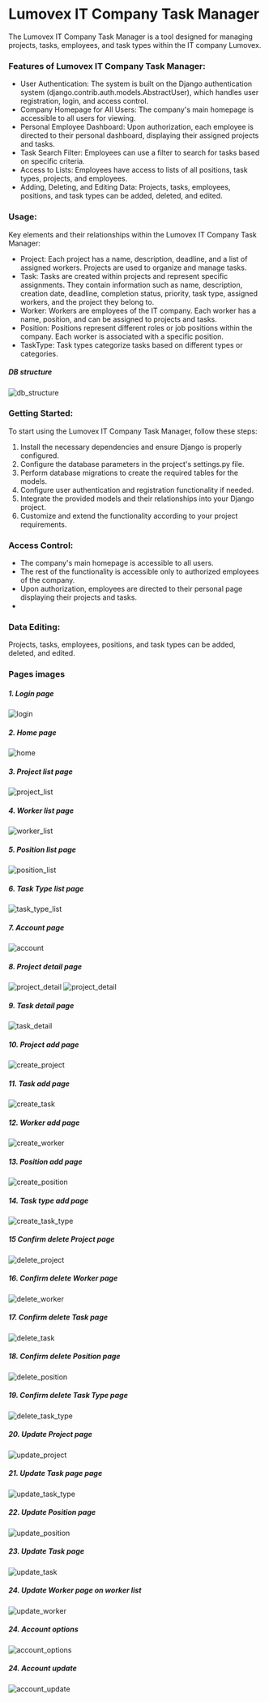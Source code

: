 # Lumovex IT Company Task Manager
The Lumovex IT Company Task Manager is a tool designed for managing projects, tasks, employees, and task types within the IT company Lumovex.

### Features of Lumovex IT Company Task Manager:

* User Authentication: The system is built on the Django authentication system (django.contrib.auth.models.AbstractUser), which handles user registration, login, and access control.
* Company Homepage for All Users: The company's main homepage is accessible to all users for viewing.
* Personal Employee Dashboard: Upon authorization, each employee is directed to their personal dashboard, displaying their assigned projects and tasks.
* Task Search Filter: Employees can use a filter to search for tasks based on specific criteria.
* Access to Lists: Employees have access to lists of all positions, task types, projects, and employees.
* Adding, Deleting, and Editing Data: Projects, tasks, employees, positions, and task types can be added, deleted, and edited.


### Usage:
Key elements and their relationships within the Lumovex IT Company Task Manager:
* Project: Each project has a name, description, deadline, and a list of assigned workers. Projects are used to organize and manage tasks.
* Task: Tasks are created within projects and represent specific assignments. They contain information such as name, description, creation date, deadline, completion status, priority, task type, assigned workers, and the project they belong to.
* Worker: Workers are employees of the IT company. Each worker has a name, position, and can be assigned to projects and tasks.
* Position: Positions represent different roles or job positions within the company. Each worker is associated with a specific position.
* TaskType: Task types categorize tasks based on different types or categories.


##### DB structure
![db_structure](img/db_structure.png)


### Getting Started:
To start using the Lumovex IT Company Task Manager, follow these steps:


1. Install the necessary dependencies and ensure Django is properly configured.
2. Configure the database parameters in the project's settings.py file.
3. Perform database migrations to create the required tables for the models.
4. Configure user authentication and registration functionality if needed.
5. Integrate the provided models and their relationships into your Django project.
6. Customize and extend the functionality according to your project requirements.
 
 
### Access Control:

* The company's main homepage is accessible to all users.
* The rest of the functionality is accessible only to authorized employees of the company.
* Upon authorization, employees are directed to their personal page displaying their projects and tasks.
* 

### Data Editing:

Projects, tasks, employees, positions, and task types can be added, deleted, and edited.


### Pages images
##### 1. Login page
![login](img/login.png)
##### 2. Home page
![home](img/home.png)
##### 3. Project list page
![project_list](img/project_list.png)
##### 4. Worker list page
![worker_list](img/worker_list.png)
##### 5. Position list page
![position_list](img/position_list.png)
##### 6. Task Type list page
![task_type_list](img/task_type_list.png)
##### 7. Account page
![account](img/account.png)
##### 8. Project detail page 
![project_detail](img/project_detail.png)
![project_detail](img/project_detail_1.png)
##### 9. Task detail page
![task_detail](img/task_detail.png)
##### 10. Project add page
![create_project](img/create_project.png)
##### 11. Task add page
![create_task](img/create_task.png)
##### 12. Worker add page
![create_worker](img/creater_worker.png)
##### 13. Position add page
![create_position](img/create_position.png)
##### 14. Task type add page
![create_task_type](img/create_task_type.png)
##### 15 Confirm delete Project page
![delete_project](img/delete_project.png)
##### 16. Confirm delete Worker page
![delete_worker](img/delete_worker.png)
##### 17. Confirm delete Task page
![delete_task](img/delete_task.png)
##### 18. Confirm delete Position page
![delete_position](img/delete_position.png)
##### 19. Confirm delete Task Type page
![delete_task_type](img/delete_task_type.png)
##### 20. Update Project page
![update_project](img/update_project.png)
##### 21. Update Task page page
![update_task_type](img/update_task_type.png)
##### 22. Update Position page
![update_position](img/update_position.png)
##### 23. Update Task page
![update_task](img/update_task.png)
##### 24. Update Worker page on worker list
![update_worker](img/update_worker.png)
##### 24. Account options
![account_options](img/account_settings.png)
##### 24. Account update
![account_update](img/account_update.png)